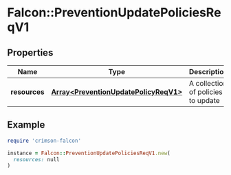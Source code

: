 # Falcon::PreventionUpdatePoliciesReqV1

## Properties

| Name | Type | Description | Notes |
| ---- | ---- | ----------- | ----- |
| **resources** | [**Array&lt;PreventionUpdatePolicyReqV1&gt;**](PreventionUpdatePolicyReqV1.md) | A collection of policies to update |  |

## Example

```ruby
require 'crimson-falcon'

instance = Falcon::PreventionUpdatePoliciesReqV1.new(
  resources: null
)
```

